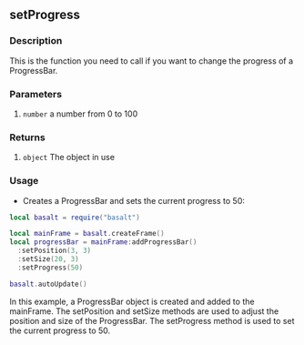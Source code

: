 ## setProgress

### Description

This is the function you need to call if you want to change the progress of a ProgressBar.

### Parameters

1. `number` a number from 0 to 100

### Returns

1. `object` The object in use

### Usage

* Creates a ProgressBar and sets the current progress to 50:

```lua
local basalt = require("basalt")

local mainFrame = basalt.createFrame()
local progressBar = mainFrame:addProgressBar()
  :setPosition(3, 3)
  :setSize(20, 3)
  :setProgress(50)

basalt.autoUpdate()
```

In this example, a ProgressBar object is created and added to the mainFrame. The setPosition and setSize methods are used to adjust the position and size of the ProgressBar. The setProgress method is used to set the current progress to 50.
